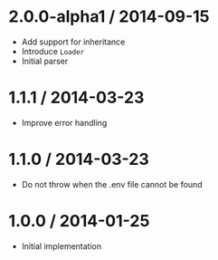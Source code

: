 
2.0.0-alpha1 / 2014-09-15
==================

  * Add support for inheritance
  * Introduce `Loader`
  * Initial parser

1.1.1 / 2014-03-23
==================

  * Improve error handling

1.1.0 / 2014-03-23
==================

  * Do not throw when the .env file cannot be found

1.0.0 / 2014-01-25
==================

  * Initial implementation
